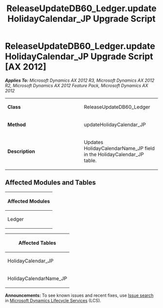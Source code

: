 ﻿---
title: ReleaseUpdateDB60_Ledger.updateHolidayCalendar_JP Upgrade Script
TOCTitle: ReleaseUpdateDB60_Ledger.updateHolidayCalendar_JP Upgrade Script
ms:assetid: c2e0b12c-3cfd-ff15-d81d-f3699d658f85
ms:mtpsurl: https://msdn.microsoft.com/en-us/library/JJ686822(v=AX.60)
ms:contentKeyID: 49711020
ms.date: 05/18/2015
mtps_version: v=AX.60
---

# ReleaseUpdateDB60\_Ledger.updateHolidayCalendar\_JP Upgrade Script [AX 2012]


_**Applies To:** Microsoft Dynamics AX 2012 R3, Microsoft Dynamics AX 2012 R2, Microsoft Dynamics AX 2012 Feature Pack, Microsoft Dynamics AX 2012_

<table>
<colgroup>
<col style="width: 50%" />
<col style="width: 50%" />
</colgroup>
<tbody>
<tr class="odd">
<td><p><strong>Class</strong></p></td>
<td><p>ReleaseUpdateDB60_Ledger</p></td>
</tr>
<tr class="even">
<td><p><strong>Method</strong></p></td>
<td><p>updateHolidayCalendar_JP</p></td>
</tr>
<tr class="odd">
<td><p><strong>Description</strong></p></td>
<td><p>Updates HolidayCalendarName_JP field in the HolidayCalendar_JP table.</p></td>
</tr>
</tbody>
</table>


## Affected Modules and Tables

<table>
<colgroup>
<col style="width: 100%" />
</colgroup>
<thead>
<tr class="header">
<th><p>Affected Modules</p></th>
</tr>
</thead>
<tbody>
<tr class="odd">
<td><p>Ledger</p></td>
</tr>
</tbody>
</table>


<table>
<colgroup>
<col style="width: 100%" />
</colgroup>
<thead>
<tr class="header">
<th><p>Affected Tables</p></th>
</tr>
</thead>
<tbody>
<tr class="odd">
<td><p>HolidayCalendar_JP</p></td>
</tr>
<tr class="even">
<td><p>HolidayCalendarName_JP</p></td>
</tr>
</tbody>
</table>

  
**Announcements:** To see known issues and recent fixes, use [Issue search](http://go.microsoft.com/fwlink/?linkid=389258) in [Microsoft Dynamics Lifecycle Services](http://go.microsoft.com/fwlink/?linkid=306505) (LCS).


